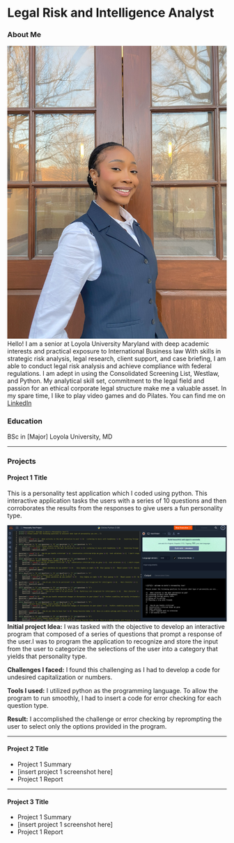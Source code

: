 # Legal Risk and Intelligence Analyst

### About Me 
![Profile Picture](images/profilepic_for_Portfolio.jpg)
Hello! I am a senior at Loyola University Maryland with deep academic interests and practical exposure to International Business law
With skills in strategic risk analysis, legal research, client support, and case briefing, I am able to conduct legal risk analysis and achieve compliance with federal regulations. I am adept in using the Consolidated Screening List, Westlaw, and Python. 
My analytical skill set, commitment to the legal field and passion for an ethical corporate legal structure make me a valuable asset. In my spare time, I like to play video games and do Pilates. 
You can find me on [LinkedIn](https://www.linkedin.com/in/derin-m-fatungase/)
### Education 
BSc in [Major]
Loyola University, MD

***
### Projects

#### Project 1 Title

 This is a personality test application which I coded using python. This interactive application tasks the users with a series of 10 questions and then corroborates the results from the responses to give users a fun personality type.

![Project 1 image](images/Project1_IMG.png)
 **Initial project Idea:**
I was tasked with the objective to develop an interactive program that composed of a series of questions that prompt a response of the user.I was to program the application to recognize and store the input from the user to categorize the selections of the user into a category that yields that personality type.

**Challenges I faced:**
I found this challenging as I had to develop a code for undesired capitalization or numbers.

**Tools I used:**
 I utilized python as the programming language. To allow the program to run smoothly, I had to insert a code for error checking for each question type. 

 **Result:**
 I accomplished the challenge or error checking by reprompting the user to select only the options provided in the program.

***
#### Project 2 Title
 - Project 1 Summary
 - [insert project 1 screenshot here]
 - Project 1 Report
***
#### Project 3 Title
 - Project 1 Summary
 - [insert project 1 screenshot here]
 - Project 1 Report
